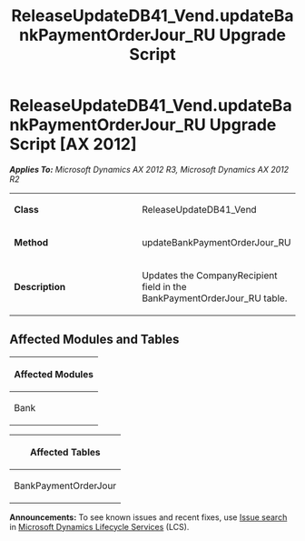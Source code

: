 ﻿---
title: ReleaseUpdateDB41_Vend.updateBankPaymentOrderJour_RU Upgrade Script
TOCTitle: ReleaseUpdateDB41_Vend.updateBankPaymentOrderJour_RU Upgrade Script
ms:assetid: c7c66ae6-2d30-35e0-0c74-84fd71f49118
ms:mtpsurl: https://msdn.microsoft.com/en-us/library/JJ719574(v=AX.60)
ms:contentKeyID: 49711141
ms.date: 05/18/2015
mtps_version: v=AX.60
---

# ReleaseUpdateDB41\_Vend.updateBankPaymentOrderJour\_RU Upgrade Script [AX 2012]


_**Applies To:** Microsoft Dynamics AX 2012 R3, Microsoft Dynamics AX 2012 R2_

<table>
<colgroup>
<col style="width: 50%" />
<col style="width: 50%" />
</colgroup>
<tbody>
<tr class="odd">
<td><p><strong>Class</strong></p></td>
<td><p>ReleaseUpdateDB41_Vend</p></td>
</tr>
<tr class="even">
<td><p><strong>Method</strong></p></td>
<td><p>updateBankPaymentOrderJour_RU</p></td>
</tr>
<tr class="odd">
<td><p><strong>Description</strong></p></td>
<td><p>Updates the CompanyRecipient field in the BankPaymentOrderJour_RU table.</p></td>
</tr>
</tbody>
</table>


## Affected Modules and Tables

<table>
<colgroup>
<col style="width: 100%" />
</colgroup>
<thead>
<tr class="header">
<th><p>Affected Modules</p></th>
</tr>
</thead>
<tbody>
<tr class="odd">
<td><p>Bank</p></td>
</tr>
</tbody>
</table>


<table>
<colgroup>
<col style="width: 100%" />
</colgroup>
<thead>
<tr class="header">
<th><p>Affected Tables</p></th>
</tr>
</thead>
<tbody>
<tr class="odd">
<td><p>BankPaymentOrderJour</p></td>
</tr>
</tbody>
</table>

  
**Announcements:** To see known issues and recent fixes, use [Issue search](http://go.microsoft.com/fwlink/?linkid=389258) in [Microsoft Dynamics Lifecycle Services](http://go.microsoft.com/fwlink/?linkid=306505) (LCS).

